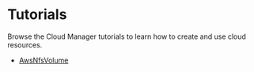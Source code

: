 # Tutorials

Browse the Cloud Manager tutorials to learn how to create and use cloud resources.

* [AwsNfsVolume](./01-10-aws-nfs-volume.md)
